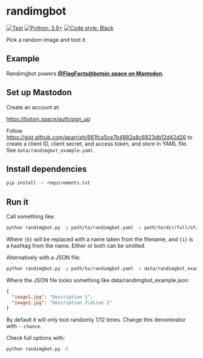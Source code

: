 # randimgbot

[![Test](https://github.com/hugovk/randimgbot/actions/workflows/test.yml/badge.svg)](https://github.com/hugovk/randimgbot/actions/workflows/test.yml)
[![Python: 3.9+](https://img.shields.io/badge/Python-3.9+-blue.svg)](https://www.python.org/downloads/)
[![Code style: Black](https://img.shields.io/badge/code%20style-Black-000000.svg)](https://github.com/psf/black)

Pick a random image and toot it.

## Example

Randimgbot powers **[@FlagFacts@botsin.space on Mastodon](https://mas.to/@FlagFacts)**.

## Set up Mastodon

Create an account at:

https://botsin.space/auth/sign_up

Follow https://gist.github.com/aparrish/661fca5ce7b4882a8c6823db12d42d26 to create a
client ID, client secret, and access token, and store in YAML file. See
`data/randimgbot_example.yaml`.

## Install dependencies

```bash
pip install -r requirements.txt
```

## Run it

Call something like:

```bash
python randimgbot.py -y path/to/randimgbot.yaml -i path/to/dir/full/of/images/*.jpg -t "Random thing: {0} #randomthing {1}"
```

Where `{0}` will be replaced with a name taken from the filename, and `{1}` is a hashtag
from the name. Either or both can be omitted.

Alternatively with a JSON file:

```bash
python randimgbot.py -y path/to/randimgbot.yaml -i data/randimgbot_example.json -t "Random thing: {0} #randomthing {1}"
```

Where the JSON file looks something like data/randimgbot_example.json:

```json
{
  "image1.jpg": "Description 1",
  "image2.jpg": "Description 2\nLine 2"
}
```

By default it will only toot randomly 1/12 times. Change this denominator with
`--chance`.

Check full options with:

```bash
python randimgbot.py -h
```
